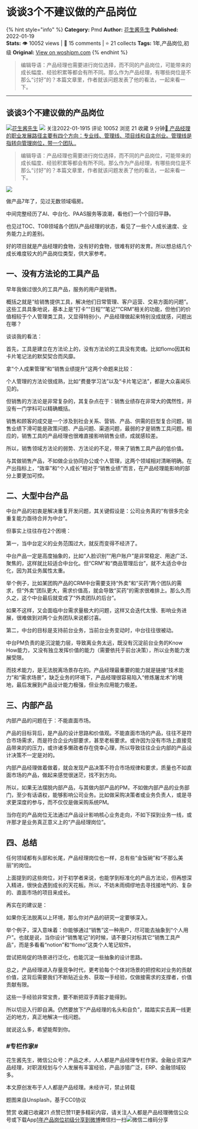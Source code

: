 # 谈谈3个不建议做的产品岗位
{% hint style="info" %}
**Category:** Pmd
**Author:** [花生酱先生](https://www.woshipm.com/u/149266)
**Published:** 2022-01-19  
**Stats:** 👁️ 10052 views | 💬 15 comments | ⭐ 21 collects
**Tags:** 1年,产品岗位,初级
**Original:** [View on woshipm.com](https://www.woshipm.com/pmd/5293026.html)
{% endhint %}
> 编辑导语：产品经理也需要进行岗位选择，而不同的产品岗位，可能带来的成长幅度、经验积累等都会有所不同。那么作为产品经理，有哪些岗位是不那么“讨好”的？本篇文章里，作者就该问题发表了他的看法，一起来看一下。

---

## 谈谈3个不建议做的产品岗位

[![](https://static.woshipm.com/APP_U_202112_20211203202732_2433.jpeg?imageView2/1/w/72/h/72/q/100)](https://www.woshipm.com/u/149266)[花生酱先生](https://www.woshipm.com/u/149266) ![](https://static.woshipm.com/tag/1121_1@2x.png) 关注2022-01-1915 评论 10052 浏览 21 收藏 9 分钟[🔗 产品经理的职业发展路径主要有四个方向：专业线、管理线、项目线和自主创业。管理线是指转向管理岗位，带一个团队..](https://ke.qidianla.com/courses/90pm)

> 编辑导语：产品经理也需要进行岗位选择，而不同的产品岗位，可能带来的成长幅度、经验积累等都会有所不同。那么作为产品经理，有哪些岗位是不那么“讨好”的？本篇文章里，作者就该问题发表了他的看法，一起来看一下。

![](https://image.woshipm.com/wp-files/2022/01/0mxRhTKKlZXKb2Tdlp8u.jpg)

做产品7年了，见过无数领域塌房。

中间完整经历了AI、中台化、PAAS服务等浪潮，看他们一个个回归平静。

也见过TOC、TOB领域各个团队产品经理的状态，看见了一些个人成长速度、业务能力上的差别。

好的项目就是产品经理的食物，没有好的食物，很难有好的发育。所以想总结几个成长难度较大的产品岗位类型，供大家参考。

## 一、没有方法论的工具产品

早年我做过很久的工具产品，服务的用户是销售。

概括之就是“给销售提供工具，解决他们日常管理、客户运营、交易方面的问题”。这些工具具象地说，基本上是“打卡”“日程”“笔记”“CRM”相关的功能，但他们的价值相较于个人管理类工具，又显得特别小，产品经理做起来特别没成就感，问题出在哪？

谈谈我的看法：

首先，工具是建立在方法论上的，没有方法论的工具没有灵魂。比如flomo因其和卡片笔记法的默契契合而风靡。

拿“个人成果管理”和“销售业绩提升”这两个命题来比较：

个人管理的方法论很成熟，比如“费曼学习法”以及“卡片笔记法”，都是大众喜闻乐见的。

但销售的方法论是非常复杂的，其复杂点在于：销售业绩存在非常大的偶然性，并没有一门学科可以精确概括。

销售和顾客的成交是一个涉及到社会关系、营销、产品、供需的巨型复合问题，销售业绩下滑可能是政策问题、产品问题、渠道问题，最弱的才是销售工具问题。相应的，销售工具的产品经理也很难直接影响销售业绩，成就感较差。

所以，销售领域方法论的弱势、方法论的不足，带来了销售工具产品的低价值。

与其做销售产品，不如做企业协同办公或个人管理，这两个领域相对清晰明确。在产出指标上，“效率”和“个人成长”相对于“销售业绩”而言，在产品经理能影响的部分上要更加可控。

## 二、大型中台产品

中台产品的初衷是解决重复开发问题，其关键假设是：公司业务真的“有很多完全重复能力亟待合并为中台”。

但事实上往往存在2个困境：

第一，当中台定义的业务范围过大，就反而变得不经济了。

中台产品一定是高度抽象的，比如“人脸识别”“用户账户”是非常稳定、用途广泛、聚焦的，这样就比较适合中台化。但“CRM”和“商品管理后台”，就不太适合中台化，因为其业务属性太重。

举个例子，比如某团购产品的CRM中台需要支持“外卖”和“买药”两个团队的需求，但“外卖”团队更大，需求价值高，就会导致“买药”的需求很难排上。那么久而久之，这个中台最后就变成了“外卖团队的后台”。

如果不这样，又会面临中台需求量极大的问题，这样又会迭代太慢、影响业务进展，很难做到对两个业务团队来说都讨喜。

第二，中台的目标是支持前台业务，当前台业务变动时，中台往往很被动。

中台PM负责的是沉淀能力层，导致离业务太远，既没有沉淀前台业务的Know How能力，又没有独立发挥价值的能力（需要依托于前台决策），所以业务能力发展受限。

而技术能力，是无法脱离场景存在的。产品经理最重要的能力就是链接“技术能力”和“需求场景”，缺乏业务的环境下，产品经理很容易陷入“修炼屠龙术”的境地，最后发展到产品设计能力极强，但业务应用能力极差。

## 三、内部产品

内部产品的问题在于：不能直面市场。

产品的目标背后，是产品的设计思路和价值观。不能直面市场的产品，往往不是符合市场需求，而是符合企业内部要求，甚至老板要求。或许因为没有市场上直接竞品带来的的压力，或许诸多懒政者存在侥幸心理，所以导致往往企业内部的产品设计决策不一定是对的。

内部产品经理做着做着，就会发现产品决策不符合市场规律和要求，质量也不如直面市场的产品，做起来感觉很迷茫，找不到方向。

所以，如果无法摆脱内部产品，与其做内部产品的PM，不如做内部产品的业务部门，至少有话语权，能够影响公司业务。比如做采购决策者或业务负责人，或是寻求更深度的参与，而不仅仅是做采购系统PM。

当你在的产品岗位无法通过产品设计影响核心业务走向，不如下探到业务一线，或许那才是业务真正意义上的“产品经理岗位”。

## 四、总结

任何领域都有头部和长尾，产品经理岗位也一样，总有些“金饭碗”和“不那么美丽”的岗位。

上面提到的这些岗位，对于初学者来说，也能学到标准化的产品方法论，但再想深入精进，很快会遇到成长的天花板。所以，不妨未雨绸缪地去寻找接地气的、复杂的、直面市场的项目来成长。

再实在的建议是：

如果你无法脱离以上环境，那么你对产品的研究一定要够深入。

举个例子，深入意味着：你能够通过“销售”这一种用户，尽可能去抽象到“个人用户”。也就是说，当你设计“销售笔记”的时候，请不要只对标其它“销售工具产品”，而是多看看“notion”和“flomo”这类个人笔记软件。

尝试把局促的场景进行泛化，也能沉淀一些抽象的设计思路。

总之，产品经理进入存量竞争时代，更考验每个个体对场景的把控和对业务的贡献价值，这背后需要我们不断贴近业务、获取一手经验，仅做接需求的支撑者，价值贡献有限。

这些一手经验非常宝贵，要不断把双手弄脏才能得到。

所以切忌入行即自满。仍然要放下“产品经理的名头和自负”，踏踏实实去离一线更近的地方，真正地解决一线问题。

就说这么多，希望能帮到你。

### #专栏作家#

花生酱先生，微信公众号：产品之术，人人都是产品经理专栏作家。金融业资深产品经理，对职涯规划与个人发展有丰富经验，产品涉猎广泛，ERP、金融领域较多。

本文原创发布于人人都是产品经理。未经许可，禁止转载

题图来自Unsplash，基于CC0协议

赞赏 收藏已收藏21 点赞已赞11更多精彩内容，请关注人人都是产品经理微信公众号或下载App[1年](https://www.woshipm.com/tag/1%e5%b9%b4)[产品岗位](https://www.woshipm.com/tag/%e4%ba%a7%e5%93%81%e5%b2%97%e4%bd%8d)[初级](https://www.woshipm.com/tag/%e5%88%9d%e7%ba%a7)[分享到微博](https://service.weibo.com/share/share.php?appkey=2775287854&title=谈谈3个不建议做的产品岗位&url=https://www.woshipm.com/pmd/5293026.html&pic=https://image.woshipm.com/wp-files/2022/01/0mxRhTKKlZXKb2Tdlp8u.jpg)微信扫一扫![微信二维码](https://api.pwmqr.com/qrcode/create/?url=https://www.woshipm.com/pmd/5293026.html)分享